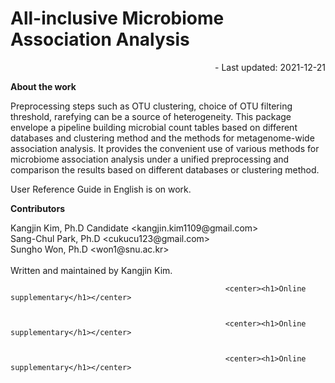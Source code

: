 # All-inclusive Microbiome Association Analysis

<div style="text-align:right">
- Last updated: 2021-12-21
</div>

<b>About the work</b>
<p>
Preprocessing steps such as OTU clustering, choice of OTU filtering threshold, rarefying can be a source of heterogeneity. This package envelope a pipeline building microbial count tables based on different databases and clustering method and the methods for metagenome-wide association analysis. It provides the convenient use of various methods for microbiome association analysis under a unified preprocessing and comparison the results based on different databases or clustering method.
</p>

User Reference Guide in English is on work.

<b>Contributors</b>
<p>
Kangjin Kim, Ph.D Candidate &lt;kangjin.kim1109@gmail.com&gt;<br />
Sang-Chul Park, Ph.D &lt;cukucu123@gmail.com&gt;<br />
Sungho Won, Ph.D &lt;won1@snu.ac.kr&gt;<br />
<br />
Written and maintained by Kangjin Kim.
</p>


													<center><h1>Online supplementary</h1></center>


													<center><h1>Online supplementary</h1></center>


													<center><h1>Online supplementary</h1></center>

